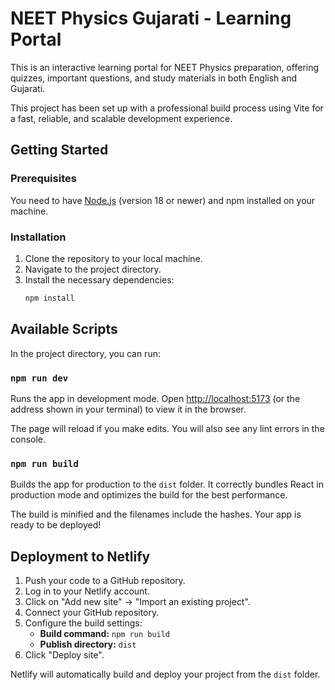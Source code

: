 # NEET Physics Gujarati - Learning Portal

This is an interactive learning portal for NEET Physics preparation, offering quizzes, important questions, and study materials in both English and Gujarati.

This project has been set up with a professional build process using Vite for a fast, reliable, and scalable development experience.

## Getting Started

### Prerequisites

You need to have [Node.js](https://nodejs.org/) (version 18 or newer) and npm installed on your machine.

### Installation

1.  Clone the repository to your local machine.
2.  Navigate to the project directory.
3.  Install the necessary dependencies:
    ```bash
    npm install
    ```

## Available Scripts

In the project directory, you can run:

### `npm run dev`

Runs the app in development mode.
Open [http://localhost:5173](http://localhost:5173) (or the address shown in your terminal) to view it in the browser.

The page will reload if you make edits. You will also see any lint errors in the console.

### `npm run build`

Builds the app for production to the `dist` folder.
It correctly bundles React in production mode and optimizes the build for the best performance.

The build is minified and the filenames include the hashes. Your app is ready to be deployed!

## Deployment to Netlify

1.  Push your code to a GitHub repository.
2.  Log in to your Netlify account.
3.  Click on "Add new site" -> "Import an existing project".
4.  Connect your GitHub repository.
5.  Configure the build settings:
    *   **Build command:** `npm run build`
    *   **Publish directory:** `dist`
6.  Click "Deploy site".

Netlify will automatically build and deploy your project from the `dist` folder.
